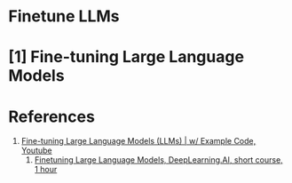 # Finetune LLMs

# [1] Fine-tuning Large Language Models



# References
1. [Fine-tuning Large Language Models (LLMs) | w/ Example Code, Youtube](https://www.youtube.com/watch?v=eC6Hd1hFvos&t=940s)
   1. [Finetuning Large Language Models, DeepLearning.AI, short course, 1 hour](https://www.deeplearning.ai/short-courses/finetuning-large-language-models/)